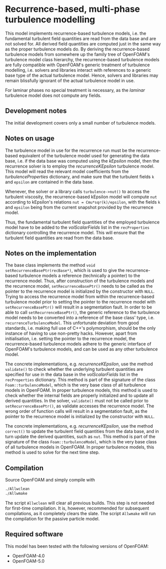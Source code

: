 # Recurrence-based, multi-phase turbulence modelling

This model implements recurrence-based turbulence models, i.e. the fundamental 
turbulent field quantities are read from the data base and are not solved for.
All derived field quantities are computed just in the same way as the proper 
turbulence models do. By deriving the recurrence-based turbulence models from 
somewhere up the family tree of OpenFOAM's turbulence model class hierarchy, 
the recurrence-based turbulence models are fully compatible with OpenFOAM's 
generic treatment of turbulence modelling, i.e. solvers and libraries interact 
with references to a generic base type of the actual turbulence model. Hence, 
solvers and libraries may remain blissfully ignorant of the actual turbulence 
model in use.

For laminar phases no special treatment is necessary, as the *laminar* 
turbulence model does not compute any fields.


## Development notes

The initial development covers only a small number of turbulence models.


## Notes on usage

The turbulence model in use for the recurrence run must be the recurrence-based 
equivalent of the turbulence model used for generating the data base, i.e. if 
the data base was computed using the *kEpsilon* model, then the recurrence solver 
is to employ the *recurrenceKEpsilon* turbulence model. This model will read 
the relevant model coefficients from the *turbulenceProperties* dictionary, and 
make sure that the turbulent fields `k` and `epsilon` are contained in the data 
base.

Whenever, the solver or a library calls `turbulence->nut()` to access the 
turbulent viscosity, the recurrence-based kEpsilon model will compute `nut` 
according to kEpsilon's relations `nut = Cmu*sqr(k)/epsilon`, with the fields 
`k` and `epsilon` being from the current snapshot provided by the recurrence model.

Thus, the fundamental turbulent field quantities of the employed turbulence model 
have to be added to the *volScalarFields* list in the `recProperties` dictionary 
controlling the recurrence model. This will ensure that the turbulent field 
quantities are read from the data base.


## Notes on the implementation

The base class implements the method `void setRecurrenceBasePtr(recBase*)`, which 
is used to give the recurrence-based turbulence models a reference (technically 
a pointer) to the recurrence model. Thus, after construction of the turbulence 
models and the recurrence model, `setRecurrenceBasePtr()` needs to be called as 
the pointer to the recurrence model is initialized by the constructor with `NULL`.
Trying to access the recurrence model from within the recurrence-based turbulence 
model prior to setting the pointer to the recurrence model with 
`setRecurrenceBasePtr()` will result in a segmentation fault.
In order to be able to call `setRecurrenceBasePtr()`, the generic reference to 
the turbulence model needs to be converted into a reference of the base class' 
type, i.e. `recurrenceTurbulenceModel`.
This unfortunate deviation from good standards, i.e. making full use of C++'s 
polymorphism, should be the only instance of having to use non-pretty hacks.
However, apart from initialisation, i.e. setting the pointer to the recurrence 
model, the recurrence-based turbulence models adhere to the generic interface of 
OpenFOAM's turbulence models, and can be used as any other turbulence model.


The concrete implementations, e.g. *recurrenceKEpsilon*, use the method 
`validate()` to check whether the underlying turbulent quantities are specified 
for use in the data base in the *volScalarFields* list in the `recProperties` 
dictionary. This method is part of the signature of the class `Foam::turbulenceModel`, 
which is the very base class of all turbulence models in OpenFOAM.
In proper turbulence models, this method is used to check whether the internal 
fields are properly initialized and to update all derived quantities.
In the solver, `validate()` must not be called prior to `setRecurrenceBasePtr()`, 
as validate accesses the recurrence model. The wrong order of function calls will 
result in a segmentation fault, as the pointer to the recurrence model is 
initialized by the constructor with `NULL`.


The concrete implementations, e.g. *recurrenceKEpsilon*, use the method 
`correct()` to update the turbulent field quantities from the data base, 
and in turn update the derived quantities, such as `nut`.
This method is part of the signature of the class `Foam::turbulenceModel`, 
which is the very base class of all turbulence models in OpenFOAM.
In proper turbulence models, this method is used to solve for the next time step.


## Compilation

Source OpenFOAM and simply compile with

```bash
./Allwclean
./Allwmake
```

The script `Allwclean` will clear all previous builds. This step is not needed for
first-time compilation. It is, however, recommended for subsequent compilations, as
it completely clears the slate. The script `Allwmake` will run the compilation for
the passive particle model.


## Required software

This model has been tested with the following versions of OpenFOAM:

* OpenFOAM-4.0
* OpenFOAM-5.0


